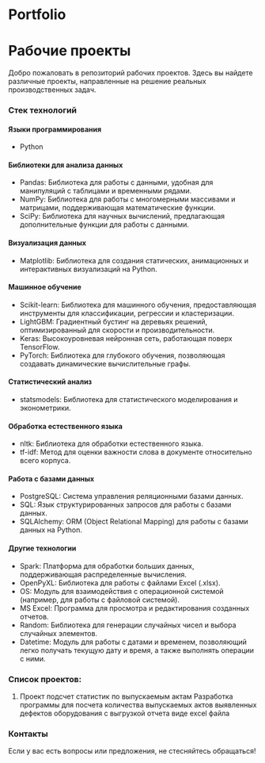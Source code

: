 # Portfolio
# Рабочие проекты
Добро пожаловать в репозиторий рабочих проектов. Здесь вы найдете различные проекты, направленные на решение реальных  производственных задач.

### Стек технологий

#### Языки программирования
- Python

#### Библиотеки для анализа данных
- Pandas: Библиотека для работы с данными, удобная для манипуляций с таблицами и временными рядами.
- NumPy: Библиотека для работы с многомерными массивами и матрицами, поддерживающая математические функции.
- SciPy: Библиотека для научных вычислений, предлагающая дополнительные функции для работы с данными.

#### Визуализация данных
- Matplotlib: Библиотека для создания статических, анимационных и интерактивных визуализаций на Python.

#### Машинное обучение
- Scikit-learn: Библиотека для машинного обучения, предоставляющая инструменты для классификации, регрессии и кластеризации.
- LightGBM: Градиентный бустинг на деревьях решений, оптимизированный для скорости и производительности.
- Keras: Высокоуровневая нейронная сеть, работающая поверх TensorFlow.
- PyTorch: Библиотека для глубокого обучения, позволяющая создавать динамические вычислительные графы.

#### Статистический анализ
- statsmodels: Библиотека для статистического моделирования и эконометрики.

#### Обработка естественного языка
- nltk: Библиотека для обработки естественного языка.
- tf-idf: Метод для оценки важности слова в документе относительно всего корпуса.

#### Работа с базами данных
- PostgreSQL: Система управления реляционными базами данных.
- SQL: Язык структурированных запросов для работы с базами данных.
- SQLAlchemy: ORM (Object Relational Mapping) для работы с базами данных на Python.

#### Другие технологии
- Spark: Платформа для обработки больших данных, поддерживающая распределенные вычисления.
- OpenPyXL: Библиотека для работы с файлами Excel (.xlsx).
- OS: Модуль для взаимодействия с операционной системой (например, для работы с файловой системой).
- MS Excel: Программа для просмотра и редактирования созданных отчетов.
- Random: Библиотека для генерации случайных чисел и выбора случайных элементов.
- Datetime: Модуль для работы с датами и временем, позволяющий легко получать текущую дату и время, а также выполнять операции с ними.

### Список проектов:

1. Проект подсчет статистик по выпускаемым актам
   Разработка программы для посчета количества выпускаемых актов выявленных дефектов оборудования с выгрузкой отчета виде excel файла



### Контакты
Если у вас есть вопросы или предложения, не стесняйтесь обращаться!


